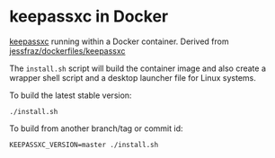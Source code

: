 # keepassxc in Docker

[keepassxc](https://github.com/keepassxreboot/keepassxc) running within a Docker container.  Derived from [jessfraz/dockerfiles/keepassxc](https://github.com/jessfraz/dockerfiles/blob/master/keepassxc/Dockerfile)

The `install.sh` script will build the container image and also create a wrapper shell script and a desktop launcher file for Linux systems.

To build the latest stable version:
```
./install.sh
```

To build from another branch/tag or commit id:
```
KEEPASSXC_VERSION=master ./install.sh
```
